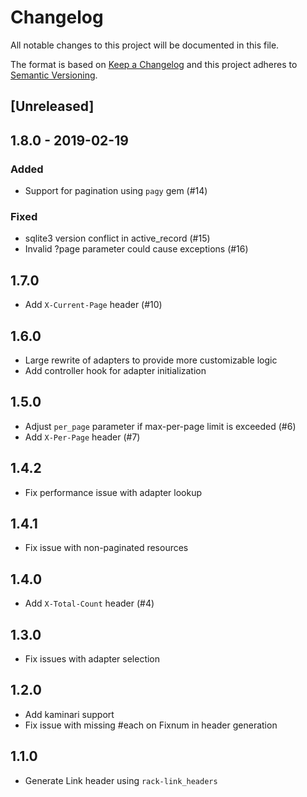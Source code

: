 # Changelog
All notable changes to this project will be documented in this file.

The format is based on [Keep a Changelog](http://keepachangelog.com/en/1.0.0/)
and this project adheres to [Semantic Versioning](http://semver.org/spec/v2.0.0.html).

## [Unreleased]

## 1.8.0 - 2019-02-19
### Added
* Support for pagination using `pagy` gem (#14)

### Fixed
* sqlite3 version conflict in active_record (#15)
* Invalid ?page parameter could cause exceptions (#16)

## 1.7.0

* Add `X-Current-Page` header (#10)

## 1.6.0

* Large rewrite of adapters to provide more customizable logic
* Add controller hook for adapter initialization

## 1.5.0

* Adjust `per_page` parameter if max-per-page limit is exceeded (#6)
* Add `X-Per-Page` header (#7)

## 1.4.2

* Fix performance issue with adapter lookup

## 1.4.1

* Fix issue with non-paginated resources

## 1.4.0

* Add `X-Total-Count` header (#4)

## 1.3.0

* Fix issues with adapter selection

## 1.2.0

* Add kaminari support
* Fix issue with missing #each on Fixnum in header generation

## 1.1.0

* Generate Link header using `rack-link_headers`
